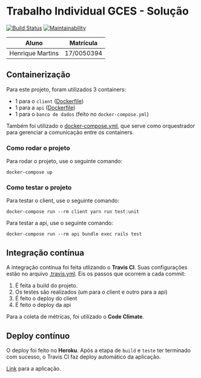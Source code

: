 # Trabalho Individual GCES - Solução

[![Build Status](https://travis-ci.com/Henrike100/Trabalho-Individual-2020-1.svg?branch=master)](https://travis-ci.com/Henrike100/Trabalho-Individual-2020-1) [![Maintainability](https://api.codeclimate.com/v1/badges/2fe8ee01042feb49c017/maintainability)](https://codeclimate.com/github/Henrike100/Trabalho-Individual-2020-1/maintainability)

| Aluno | Matrícula |
|-|-|
| Henrique Martins | 17/0050394 |

## Containerização

Para este projeto, foram utilizados 3 containers:
- 1 para o `client` ([Dockerfile](https://github.com/Henrike100/Trabalho-Individual-2020-1/blob/master/client/Dockerfile))
- 1 para a `api` ([Dockerfile](https://github.com/Henrike100/Trabalho-Individual-2020-1/blob/master/api/Dockerfile))
- 1 para o `banco de dados` (feito no `docker-compose.yml`)

Também foi utilizado o [docker-compose.yml](https://github.com/Henrike100/Trabalho-Individual-2020-1/blob/master/docker-compose.yml), que serve como orquestrador para gerenciar a comunicação entre os containers.

### Como rodar o projeto

Para rodar o projeto, use o seguinte comando:
```
docker-compose up
```

### Como testar o projeto

Para testar o client, use o seguinte comando:
```
docker-compose run --rm client yarn run test:unit
```

Para testar a api, use o seguinte comando:
```
docker-compose run --rm api bundle exec rails test
```

## Integração contínua

A integração contínua foi feita utlizando o <b>Travis CI</b>. Suas configurações estão no arquivo [.travis.yml](https://github.com/Henrike100/Trabalho-Individual-2020-1/blob/master/.travis.yml). Eis os passos que ocorrem a cada commit:
1. É feita a build do projeto.
2. Os testes são realizados (um para o client e outro para a api)
3. É feito o deploy do client
4. É feito o deploy da api

Para a coleta de métricas, foi utilizado o <b>Code Climate</b>.

## Deploy contínuo

O deploy foi feito no <b>Heroku</b>. Após a etapa de `build` e `teste` ter terminado com sucesso, o Travis CI faz deploy automático da aplicação.

[Link](https://dashboard.heroku.com/apps/gces-individual-client) para a aplicação.